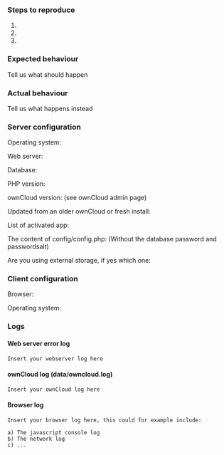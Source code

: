 ### Steps to reproduce
1.
2.
3.

### Expected behaviour
Tell us what should happen

### Actual behaviour
Tell us what happens instead

### Server configuration
Operating system:

Web server: 

Database:

PHP version:

ownCloud version: (see ownCloud admin page)

Updated from an older ownCloud or fresh install:

List of activated app:

The content of config/config.php: (Without the database password and passwordsalt)

Are you using external storage, if yes which one:

### Client configuration
Browser:

Operating system:

### Logs
#### Web server error log
```
Insert your webserver log here
```

#### ownCloud log (data/owncloud.log)
```
Insert your ownCloud log here
```

#### Browser log
```
Insert your browser log here, this could for example include:

a) The javascript console log
b) The network log 
c) ...
```
